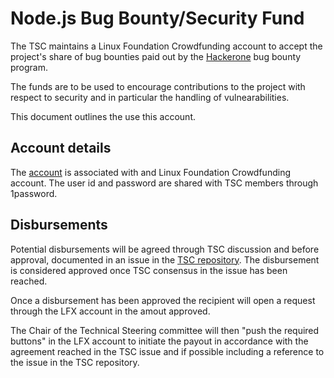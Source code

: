 # Node.js Bug Bounty/Security Fund

The TSC maintains a Linux Foundation Crowdfunding account to accept
the project's share of bug bounties paid out by the
[Hackerone](https://www.hackerone.com/) bug bounty program.

The funds are to be used
to encourage contributions to the project with respect to
security and in particular the handling of vulnearabilities.

This document outlines the use this account.

## Account details

The [account](https://crowdfunding.lfx.linuxfoundation.org/initiative/578a541a-4e7e-47a2-99b9-6cbf49b00c20)
is associated with and Linux Foundation Crowdfunding account. The user id and password
are shared with TSC members through 1password.

## Disbursements

Potential disbursements will be agreed through TSC discussion
and before approval, documented in an issue in the
[TSC repository](https://github.com/nodejs/TSC). The disbursement
is considered approved once TSC consensus in the issue has
been reached.

Once a disbursement has been approved the recipient will open
a request through the LFX account in the amout approved.

The Chair of the Technical Steering committee will then
"push the required buttons" in the LFX account to initiate
the payout in accordance with the agreement reached in the
TSC issue and if possible including a reference to the issue
in the TSC repository.
